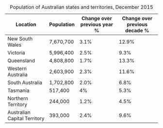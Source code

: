 <table class="au-table au-table--striped">
    <caption class="au-table__caption">Population of Australian states and territories, December 2015</caption>
    <thead class="au-table__head">
        <tr class="au-table__row">
            <th scope="col" class="au-table__header au-table__header--width-25">Location</th>
            <th scope="col" class="au-table__header au-table__header--numeric au-table__header--width-25">Population</th>
            <th scope="col" class="au-table__header au-table__header--numeric au-table__header--width-25">Change over previous year %</th>
            <th scope="col" class="au-table__header au-table__header--numeric au-table__header--width-25">Change over previous decade %</th>
        </tr>
    </thead>
    <tbody class="au-table__body">
        <tr class="au-table__row">
            <td class="au-table__cell">New South Wales</td>
            <td class="au-table__cell au-table__cell--numeric">7,670,700</td>
            <td class="au-table__cell au-table__cell--numeric">3.1%</td>
            <td class="au-table__cell au-table__cell--numeric">12.9%</td>
        </tr>
        <tr class="au-table__row">
            <td class="au-table__cell">Victoria</td>
            <td class="au-table__cell au-table__cell--numeric">5,996,400</td>
            <td class="au-table__cell au-table__cell--numeric">2.5%</td>
            <td class="au-table__cell au-table__cell--numeric">9.3%</td>
        </tr>
        <tr class="au-table__row">
            <td class="au-table__cell">Queensland</td>
            <td class="au-table__cell au-table__cell--numeric">4,808,800</td>
            <td class="au-table__cell au-table__cell--numeric">1.7%</td>
            <td class="au-table__cell au-table__cell--numeric">13.3%</td>
        </tr>
        <tr class="au-table__row">
            <td class="au-table__cell">Western Australia</d>
            <td class="au-table__cell au-table__cell--numeric">2,603,900</td>
            <td class="au-table__cell au-table__cell--numeric">2.3%</td>
            <td class="au-table__cell au-table__cell--numeric">11.6%</td>
        </tr>
        <tr class="au-table__row">
            <td class="au-table__cell">South Australia</td>
            <td class="au-table__cell au-table__cell--numeric">1,702,800</td>
            <td class="au-table__cell au-table__cell--numeric">2.0%</td>
            <td class="au-table__cell au-table__cell--numeric">6.8%</td>
        </tr>
        <tr class="au-table__row">
            <td class="au-table__cell">Tasmania</td>
            <td class="au-table__cell au-table__cell--numeric">517,400</td>
            <td class="au-table__cell au-table__cell--numeric">4%</td>
            <td class="au-table__cell au-table__cell--numeric">5.3%</td>
        </tr>
        <tr class="au-table__row">
            <td class="au-table__cell">Northern Territory</td>
            <td class="au-table__cell au-table__cell--numeric">244,000</td>
            <td class="au-table__cell au-table__cell--numeric">1.2%</td>
            <td class="au-table__cell au-table__cell--numeric">4.5%</td>
        </tr>
        <tr class="au-table__row">
            <td class="au-table__cell">Australian Capital Territory</td>
            <td class="au-table__cell au-table__cell--numeric">393,000</td>
            <td class="au-table__cell au-table__cell--numeric">2.4%</td>
            <td class="au-table__cell au-table__cell--numeric">9.6%</td>
        </tr>
    </tbody>
</table>

